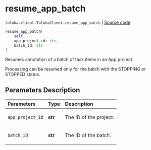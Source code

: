 # resume_app_batch
`toloka.client.TolokaClient.resume_app_batch` | [Source code](https://github.com/Toloka/toloka-kit/blob/v1.0.2/src/client/__init__.py#L3861)

```python
resume_app_batch(
    self,
    app_project_id: str,
    batch_id: str
)
```

Resumes annotation of a batch of task items in an App project.


Processing can be resumed only for the batch with the STOPPING or STOPPED status.

## Parameters Description

| Parameters | Type | Description |
| :----------| :----| :-----------|
`app_project_id`|**str**|<p>The ID of the project.</p>
`batch_id`|**str**|<p>The ID of the batch.</p>
